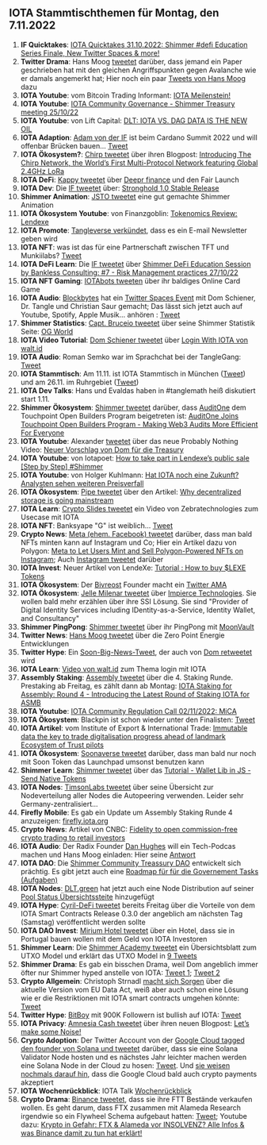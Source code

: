 ## IOTA Stammtischthemen für Montag, den 7.11.2022

1. **IF Quicktakes**: [IOTA Quicktakes 31.10.2022: Shimmer #defi Education Series Finale, New Twitter Spaces & more!](https://www.youtube.com/watch?v=tJXenF3PI0c)
2. **Twitter Drama**: Hans Moog [tweetet](https://twitter.com/hus_qy/status/1587169619026055174?s=20&t=9p80e-KYMdxMslDMALG7BQ) darüber, dass jemand ein Paper geschrieben hat mit den gleichen Angriffspunkten gegen Avalanche wie er damals angemerkt hat; Hier noch ein paar [Tweets von Hans Moog](https://twitter.com/hus_qy/status/1587425453773578241?s=20&t=9kGpvuddL4PBq4W5iCA1bw) dazu
3. **IOTA Youtube**: vom Bitcoin Trading Informant: [IOTA Meilenstein!](https://www.youtube.com/watch?v=iO8Y64rEEwo)
4. **IOTA Youtube**: [IOTA Community Governance - Shimmer Treasury meeting 25/10/22](https://www.youtube.com/watch?v=apLDaEx_-RE)
5. **IOTA Youtube**: von Lift Capital: [DLT: IOTA VS. DAG DATA IS THE NEW OIL](https://www.youtube.com/watch?v=7yH_3lbYJnI)
6. **IOTA Adaption**: [Adam von der IF](https://twitter.com/Schpoopel) ist beim Cardano Summit 2022 und will offenbar Brücken bauen... [Tweet](https://twitter.com/Schpoopel/status/1587417775408091138?s=20&t=9kGpvuddL4PBq4W5iCA1bw)
7. **IOTA Ökosystem?**: [Chirp tweetet](https://twitter.com/ChirpIoT/status/1587408678658899968?s=20&t=9kGpvuddL4PBq4W5iCA1bw) über ihren Blogpost: [Introducing The Chirp Network, the World’s First Multi-Protocol Network featuring Global 2.4GHz LoRa](https://chirpiot.medium.com/introducing-the-chirp-network-the-worlds-first-multi-protocol-network-featuring-global-2-4ghz-73162dbc87b3)
8. **IOTA DeFi**: [Kappy tweetet](https://twitter.com/Rob_Daykin/status/1587386292656029696?s=20&t=9kGpvuddL4PBq4W5iCA1bw) über [Deepr finance](https://twitter.com/DeeprFinance) und den Fair Launch
9. **IOTA Dev**: Die [IF tweetet](https://twitter.com/iota/status/1587455414001713154?s=20&t=9kGpvuddL4PBq4W5iCA1bw) über: [Stronghold 1.0 Stable Release](https://blog.iota.org/stronghold-1-0-stable-release/)
10. **Shimmer Animation**: [JSTO tweetet](https://twitter.com/jsto_art/status/1587394844997177344?s=20&t=9kGpvuddL4PBq4W5iCA1bw) eine gut gemachte Shimmer Animation
11. **IOTA Ökosystem Youtube**: von Finanzgoblin: [Tokenomics Review: Lendexe](https://www.youtube.com/watch?v=6bqTNffdu5c)
12. **IOTA Promote**: [Tangleverse verkündet](https://twitter.com/TangleVerseWeb/status/1587467499813146628?s=20&t=WWdO0C7UDetnKkdUrASOAA), dass es ein E-mail Newsletter geben wird
13. **IOTA NFT**: was ist das für eine Partnerschaft zwischen TFT und Munkiilabs? [Tweet](https://twitter.com/munkiilab/status/1587441146258591744?s=20&t=9kGpvuddL4PBq4W5iCA1bw)
14. **IOTA DeFi Learn**: Die [IF tweetet](https://twitter.com/shimmernet/status/1587444353668190208?s=20&t=oWD8xQK30FrsopRR2_Avnw) über [Shimmer DeFi Education Session by Bankless Consulting: #7 - Risk Management practices 27/10/22](https://www.youtube.com/watch?v=YB7C5VPhtc8)
15. **IOTA NFT Gaming**: [IOTAbots tweeten](https://twitter.com/iotabots/status/1587694746859933696?s=20&t=nP9wgNlNblfpKi16vQ2qrw) über ihr baldiges Online Card Game
26. **IOTA Audio**: [Blockbytes](https://twitter.com/blockbytescom) hat ein [Twitter Spaces Event](https://twitter.com/blockbytescom/status/1587650945214599168?s=20&t=nP9wgNlNblfpKi16vQ2qrw) mit Dom Schiener, Dr. Tangle und Christian Saur gemacht; Das lässt sich jetzt auch auf Youtube, Spotify, Apple Musik... anhören : [Tweet](https://twitter.com/blockbytescom/status/1588336638270517248?s=20&t=vF-fIWYUXz7D6Xz_8c8x4w)
27. **Shimmer Statistics**: [Capt. Bruceio tweetet](https://twitter.com/BruceGlance/status/1587655027518078977?s=20&t=nP9wgNlNblfpKi16vQ2qrw) über seine Shimmer Statistik Seite: [OG World](https://ogw.iota.love/metrics/shimmer)
28. **IOTA Video Tutorial**: [Dom Schiener tweetet](https://twitter.com/DomSchiener/status/1587774525290283008?s=20&t=nP9wgNlNblfpKi16vQ2qrw) über [Login With IOTA von walt.id](https://www.youtube.com/watch?v=Hz9kiRyTMWM)
29. **IOTA Audio**: Roman Semko war im Sprachchat bei der TangleGang: [Tweet](https://twitter.com/GangTangleTalk/status/1587722242661572608)
30. **IOTA Stammtisch**: Am 11.11. ist IOTA Stammtisch in München ([Tweet](https://twitter.com/IotaMunchen/status/1587780778922020865?s=20&t=ONJ3M1-cAE8ESZ5E9jmFvQ)) und am 26.11. im Ruhrgebiet ([Tweet](https://www.meetup.com/de-DE/the-future-of-web3-iota-stammtisch-ruhrgebiet/events/289490900/))
31. **IOTA Dev Talks**: Hans und Evaldas haben in #tanglemath heiß diskutiert start 1.11. 
32. **Shimmer Ökosystem**: [Shimmer tweetet](https://twitter.com/shimmernet/status/1587806745438703617?s=20&t=UtpRG63CM0Es0-NZDust7Q) darüber, dass [AuditOne](https://twitter.com/auditone_team) dem Touchpoint Open Builders Program beigetreten ist: [AuditOne Joins Touchpoint Open Builders Program - Making Web3 Audits More Efficient For Everyone](https://blog.shimmer.network/auditone-joins-touchpoint/)
33. **IOTA Youtube**: Alexander [tweetet](https://twitter.com/shortaktien/status/1587844986950647808?s=20&t=G9Em5j3FMwvxDrqXYd-JFQ) über das neue Probably Nothing Video: [Neuer Vorschlag von Dom für die Treasury](https://www.youtube.com/watch?v=RwaPrTm3gps)
34. **IOTA Youtube**: von Iotapoet: [How to take part in Lendexe’s public sale [Step by Step] #Shimmer](https://www.youtube.com/watch?v=opFmtR9BbUQ)
35. **IOTA Youtube**: von Holger Kuhlmann: [Hat IOTA noch eine Zukunft? Analysten sehen weiteren Preisverfall](https://www.youtube.com/watch?v=UktFkg0btOY)
36. **IOTA Ökosystem**: [Pipe tweetet](https://twitter.com/PIPE_DATA/status/1587836682211971077?s=20&t=57iZWMEaizOBjqD7obnLsA) über den Artikel: [Why decentralized storage is going mainstream](https://tanglehub.eu/why-decentralized-storage-is-going-mainstream/)
37. **IOTA Learn**: [Crypto Slides tweetet](https://twitter.com/crypto_slides/status/1587855470567358465?s=20&t=BU2aO57oSsVlbU-TFK4DjQ) ein Video von Zebratechnologies zum Usecase mit IOTA 
38. **IOTA NFT**: Banksyape "G" ist weiblich... [Tweet](https://twitter.com/MirumLabs/status/1587894651180421120?s=20&t=BU2aO57oSsVlbU-TFK4DjQ)
39. **Crypto News**: [Meta (ehem. Facebook) tweetet](https://twitter.com/Meta/status/1587929277864910849?s=20&t=57iZWMEaizOBjqD7obnLsA) darüber, dass man bald NFTs minten kann auf Instagram und Co; Hier ein Artikel dazu von Polygon: [Meta to Let Users Mint and Sell Polygon-Powered NFTs on Instagram](https://blog.polygon.technology/meta-to-let-users-mint-and-sell-polygon-powered-nfts-on-instagram/); Auch [Instagram tweetet](https://twitter.com/instagram/status/1588232880244695041?s=20&t=vF-fIWYUXz7D6Xz_8c8x4w) darüber
40. **IOTA Invest**: Neuer Artikel von LendeXe: [Tutorial : How to buy $LEXE Tokens](https://medium.com/@LendeXeFinance/tutorial-how-to-buy-lexe-tokens-b7843ce6690a)
41. **IOTA Ökosystem**: Der [Bivreost](https://twitter.com/bivreost) Founder macht ein [Twitter AMA](https://twitter.com/RodionVikol/status/1588099934535966724?s=20&t=Rp_3OLLNBuSJ8JYwAwlFRw)
42. **IOTA Ökosystem**: [Jelle Milenar tweetet](https://twitter.com/JelleFm/status/1588162997335330824?s=20&t=-VutYQ9v57GXDLzLvkK0Wg) über [Impierce Technologies](https://twitter.com/ImpierceTech). Sie wollen bald mehr erzählen über ihre SSI Lösung. Sie sind "Provider of Digital Identity Services including IDentity-as-a-Service,  Identity Wallet, and Consultancy"
43. **Shimmer PingPong**: [Shimmer tweetet](https://twitter.com/shimmernet/status/1588171526594908160?s=20&t=-VutYQ9v57GXDLzLvkK0Wg) über ihr PingPong mit [MoonVault](https://twitter.com/Moon_Vault_News)
44. **Twitter News**: [Hans Moog tweetet](https://twitter.com/hus_qy/status/1588181210383192067?s=20&t=-VutYQ9v57GXDLzLvkK0Wg) über die Zero Point Energie Entwicklungen
45. **Twitter Hype**: Ein [Soon-Big-News-Tweet](https://twitter.com/Qusai_K_S_A/status/1588160538177060864?s=20&t=F3v5eEGQQKJ1n7PCiHlbTQ), der auch von [Dom retweetet](https://twitter.com/DomSchiener/status/1588168165221175296?s=20&t=F3v5eEGQQKJ1n7PCiHlbTQ) wird
46. **IOTA Learn**: [Video von walt.id](https://www.youtube.com/watch?v=Hz9kiRyTMWM) zum Thema login mit IOTA
47. **Assembly Staking**: [Assembly tweetet](https://twitter.com/assembly_net/status/1588169131701985280?s=20&t=VlAtoS30ZDBlU5WdSRoSlw) über die 4. Staking Runde. Prestaking ab Freitag, es zählt dann ab Montag: [IOTA Staking for Assembly: Round 4 - Introducing the Latest Round of Staking IOTA for ASMB](https://blog.iota.org/iota-staking-for-assembly-round-4/)
48. **IOTA Youtube**: [IOTA Community Regulation Call 02/11/2022: MiCA](https://www.youtube.com/watch?v=jMCr-7Ichcg)
49. **IOTA Ökosystem**: Blackpin ist schon wieder unter den Finalisten: [Tweet](https://twitter.com/BLACKPIN_GmbH/status/1588201798157729792?s=20&t=vF-fIWYUXz7D6Xz_8c8x4w)
50. **IOTA Artikel**: vom Institute of Export & International Trade: [Immutable data the key to trade digitalisation progress ahead of landmark Ecosystem of Trust pilots](https://www.export.org.uk/news/news.asp?id=621490)
51. **IOTA Ökosystem**: [Soonaverse tweetet](https://twitter.com/soon_labs/status/1588395618573160450?s=20&t=FoGmHq9GoVtVz9S3lNOGvw) darüber, dass man bald nur noch mit Soon Token das Launchpad umsonst benutzen kann
52. **Shimmer Learn**: [Shimmer tweetet](https://twitter.com/shimmernet/status/1588440919392620544?s=20&t=FoGmHq9GoVtVz9S3lNOGvw) über das [Tutorial - Wallet Lib in JS - Send Native Tokens](https://www.youtube.com/watch?v=M3AmygF7Wxg)
53. **IOTA Nodes**: [TimsonLabs tweetet](https://twitter.com/TimsonLabs/status/1588302258739068929?s=20&t=FoGmHq9GoVtVz9S3lNOGvw) über seine Übersicht zur Nodeverteilung aller Nodes die Autopeering verwenden. Leider sehr Germany-zentralisiert...
54. **Firefly Mobile**: Es gab ein Update um Assembly Staking Runde 4 anzuzeigen: [firefly.iota.org](https://firefly.iota.org/)
55. **Crypto News**: Artikel von CNBC: [Fidelity to open commission-free crypto trading to retail investors](https://www.cnbc.com/2022/11/03/fidelity-to-open-commission-free-crypto-trading-to-retail-investors.html)
56. **IOTA Audio**: Der Radix Founder [Dan Hughes](https://twitter.com/fuserleer) will ein Tech-Podcas machen und Hans Moog einladen: Hier seine [Antwort](https://twitter.com/hus_qy/status/1588508508739497984?s=20&t=FoGmHq9GoVtVz9S3lNOGvw)
57. **IOTA DAO**: Die [Shimmer Community Treassury DAO](https://shimmer-community-treasury.notion.site/Shimmer-Community-Treasury-DAO-ac49f464f3f941cc9e6ab68b810d82e5) entwickelt sich prächtig. Es gibt jetzt auch eine [Roadmap für  für die Governement Tasks (Aufgaben)](https://shimmer-community-treasury.notion.site/Schedule-of-Governance-Tasks-62c8473123be417d90f5c28e48302460)
58. **IOTA Nodes**: [DLT.green](https://twitter.com/dlt_green) hat jetzt auch eine Node Distribution auf seiner [Pool Status Übersichtssteite](https://dlt.green/pool-status) hinzugefügt
59. **IOTA Hype**: [Cyril-DeFi tweetet](https://twitter.com/cyrilXBT/status/1588577997753237505?s=20&t=xAO161PW7oLliWC4UBlB1w) bereits Freitag über die Vorteile von dem IOTA Smart Contracts Release 0.3.0 der angeblich am nächsten Tag (Samstag) veröffentlicht werden sollte
60. **IOTA DAO Invest**: [Mirium Hotel tweetet](https://twitter.com/MirumHOTEL/status/1588841236924096512?s=20&t=cRyXSya2igDRcGLoobmnrQ) über ein Hotel, dass sie in Portugal bauen wollen mit dem Geld von IOTA Investoren
61. **Shimmer Learn**: Die [Shimmer Academy tweetet](https://twitter.com/shimmer_academy/status/1588859687226658818?s=20&t=cRyXSya2igDRcGLoobmnrQ) ein Übersichtsblatt zum UTXO Model und erklärt das UTXO Model in [9 Tweets](https://twitter.com/shimmer_academy/status/1588859691115106309?s=20&t=cRyXSya2igDRcGLoobmnrQ)
62. **Shimmer Drama**: Es gab ein bisschen Drama, weil Dom angeblich immer öfter nur Shimmer hyped anstelle von IOTA: [Tweet 1](https://twitter.com/DomSchiener/status/1588478173074841603?s=20&t=cRyXSya2igDRcGLoobmnrQ); [Tweet 2](https://twitter.com/DomSchiener/status/1588824952685625344?s=20&t=cRyXSya2igDRcGLoobmnrQ)
63. **Crypto Allgemein**: Christoph Strnadl [macht sich Sorgen](https://twitter.com/archimate/status/1588947037722066944?s=20&t=cRyXSya2igDRcGLoobmnrQ) über die aktuelle Version vom EU Data Act, weiß aber auch schon eine Lösung wie er die Restriktionen mit IOTA smart contracts umgehen könnte: [Tweet](https://twitter.com/archimate/status/1588949381985673216?s=20&t=v7jDk3_y5ISp8ifWF6AQ_Q)
64. **Twitter Hype**: [BitBoy](https://twitter.com/Bitboy_Crypto) mit 900K Followern ist bullish auf IOTA: [Tweet](https://twitter.com/Bitboy_Crypto/status/1588944387660451841?s=20&t=cRyXSya2igDRcGLoobmnrQ)
65. **IOTA Privacy**: [Amnesia Cash tweetet](https://twitter.com/amnesia_cash/status/1588986623177687041?s=20&t=cRyXSya2igDRcGLoobmnrQ) über ihren neuen Blogpost: [Let’s make some Noise!](https://medium.com/@amnesia_cash/lets-make-some-noise-b528b42559ad)
66. **Crypto Adoption**: Der Twitter Account von der [Google Cloud tagged den founder von Solana und tweetet](https://twitter.com/googlecloud/status/1588927875314499590?s=20&t=4tuoo3Ztnwbk9k42nSBH-w) darüber, dass sie eine Solana Validator Node hosten und es nächstes Jahr leichter machen werden eine Solana Node in der Cloud zu hosen: [Tweet](https://twitter.com/googlecloud/status/1588927896911069184?s=20&t=4tuoo3Ztnwbk9k42nSBH-w). Und [sie weisen nochmals darauf hin](https://twitter.com/googlecloud/status/1588927902757933056?s=20&t=4tuoo3Ztnwbk9k42nSBH-w), dass die Google Cloud bald auch crypto payments akzeptiert
67. **IOTA Wochenrückblick**: IOTA Talk [Wochenrückblick](https://www.iota-talk.com/index.php?article/234-wochenr%C3%BCckblick-vom-30-oktober-bis-5-november-2022/)
68. **Crypto Drama**: [Binance tweetet](https://twitter.com/cz_binance/status/1589283421704290306?s=20&t=itBUO8UbZ_7ZGrbwEY8i9w), dass sie ihre FTT Bestände verkaufen wollen. Es geht darum, dass FTX zusammen mit Alameda Research irgendwie so ein Flywheel Schema aufgebaut hatten: [Tweet](https://twitter.com/DU09BTC/status/1589283736188690432?s=20&t=itBUO8UbZ_7ZGrbwEY8i9w); Youtube dazu: [Krypto in Gefahr: FTX & Alameda vor INSOLVENZ? Alle Infos & was Binance damit zu tun hat erklärt!](https://www.youtube.com/watch?v=eKiwQX7r0zk)










